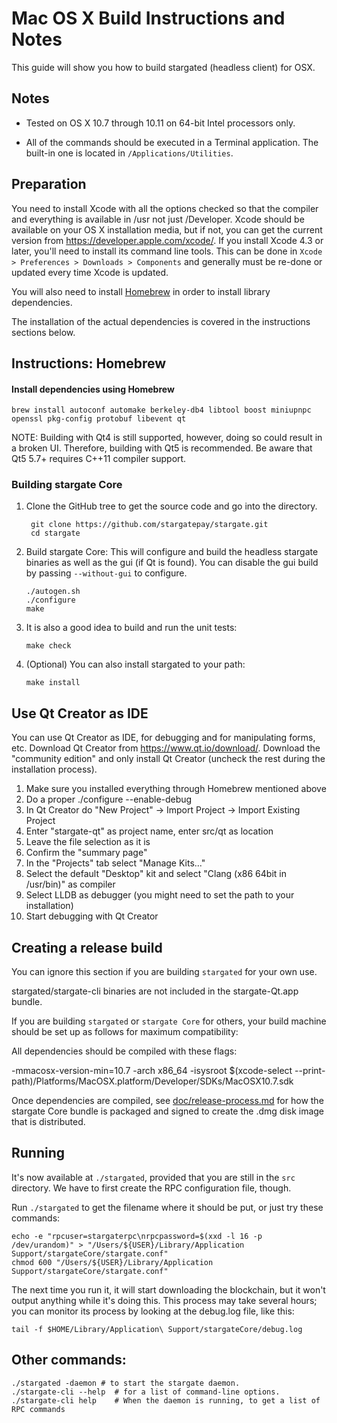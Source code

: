 Mac OS X Build Instructions and Notes
====================================
This guide will show you how to build stargated (headless client) for OSX.

Notes
-----

* Tested on OS X 10.7 through 10.11 on 64-bit Intel processors only.

* All of the commands should be executed in a Terminal application. The
built-in one is located in `/Applications/Utilities`.

Preparation
-----------

You need to install Xcode with all the options checked so that the compiler
and everything is available in /usr not just /Developer. Xcode should be
available on your OS X installation media, but if not, you can get the
current version from https://developer.apple.com/xcode/. If you install
Xcode 4.3 or later, you'll need to install its command line tools. This can
be done in `Xcode > Preferences > Downloads > Components` and generally must
be re-done or updated every time Xcode is updated.

You will also need to install [Homebrew](http://brew.sh) in order to install library
dependencies.

The installation of the actual dependencies is covered in the instructions
sections below.

Instructions: Homebrew
----------------------

#### Install dependencies using Homebrew

    brew install autoconf automake berkeley-db4 libtool boost miniupnpc openssl pkg-config protobuf libevent qt

NOTE: Building with Qt4 is still supported, however, doing so could result in a broken UI. Therefore, building with Qt5 is recommended. Be aware that Qt5 5.7+ requires C++11 compiler support.

### Building stargate Core

1. Clone the GitHub tree to get the source code and go into the directory.

        git clone https://github.com/stargatepay/stargate.git
        cd stargate

2.  Build stargate Core:
    This will configure and build the headless stargate binaries as well as the gui (if Qt is found).
    You can disable the gui build by passing `--without-gui` to configure.

        ./autogen.sh
        ./configure
        make

3.  It is also a good idea to build and run the unit tests:

        make check

4.  (Optional) You can also install stargated to your path:

        make install

Use Qt Creator as IDE
------------------------
You can use Qt Creator as IDE, for debugging and for manipulating forms, etc.
Download Qt Creator from https://www.qt.io/download/. Download the "community edition" and only install Qt Creator (uncheck the rest during the installation process).

1. Make sure you installed everything through Homebrew mentioned above
2. Do a proper ./configure --enable-debug
3. In Qt Creator do "New Project" -> Import Project -> Import Existing Project
4. Enter "stargate-qt" as project name, enter src/qt as location
5. Leave the file selection as it is
6. Confirm the "summary page"
7. In the "Projects" tab select "Manage Kits..."
8. Select the default "Desktop" kit and select "Clang (x86 64bit in /usr/bin)" as compiler
9. Select LLDB as debugger (you might need to set the path to your installation)
10. Start debugging with Qt Creator

Creating a release build
------------------------
You can ignore this section if you are building `stargated` for your own use.

stargated/stargate-cli binaries are not included in the stargate-Qt.app bundle.

If you are building `stargated` or `stargate Core` for others, your build machine should be set up
as follows for maximum compatibility:

All dependencies should be compiled with these flags:

 -mmacosx-version-min=10.7
 -arch x86_64
 -isysroot $(xcode-select --print-path)/Platforms/MacOSX.platform/Developer/SDKs/MacOSX10.7.sdk

Once dependencies are compiled, see [doc/release-process.md](release-process.md) for how the stargate Core
bundle is packaged and signed to create the .dmg disk image that is distributed.

Running
-------

It's now available at `./stargated`, provided that you are still in the `src`
directory. We have to first create the RPC configuration file, though.

Run `./stargated` to get the filename where it should be put, or just try these
commands:

    echo -e "rpcuser=stargaterpc\nrpcpassword=$(xxd -l 16 -p /dev/urandom)" > "/Users/${USER}/Library/Application Support/stargateCore/stargate.conf"
    chmod 600 "/Users/${USER}/Library/Application Support/stargateCore/stargate.conf"

The next time you run it, it will start downloading the blockchain, but it won't
output anything while it's doing this. This process may take several hours;
you can monitor its process by looking at the debug.log file, like this:

    tail -f $HOME/Library/Application\ Support/stargateCore/debug.log

Other commands:
-------

    ./stargated -daemon # to start the stargate daemon.
    ./stargate-cli --help  # for a list of command-line options.
    ./stargate-cli help    # When the daemon is running, to get a list of RPC commands
